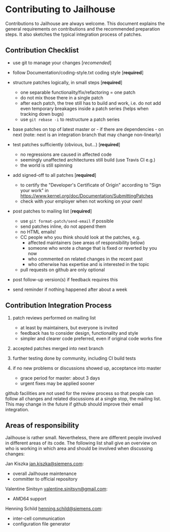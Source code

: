 Contributing to Jailhouse
=========================

Contributions to Jailhouse are always welcome. This document explains the
general requirements on contributions and the recommended preparation steps. It
also sketches the typical integration process of patches.


Contribution Checklist
----------------------

- use git to manage your changes [*recomended*]

- follow Documentation/coding-style.txt coding style [**required**]

- structure patches logically, in small steps [**required**]
    - one separable functionality/fix/refactoring = one patch
    - do not mix those there in a single patch
    - after each patch, the tree still has to build and work, i.e. do not add
      even temporary breakages inside a patch series (helps when tracking down
      bugs)
    - use `git rebase -i` to restructure a patch series

- base patches on top of latest master or - if there are dependencies - on next
  (note: next is an integration branch that may change non-linearly)

- test patches sufficiently (obvious, but...) [**required**]
    - no regressions are caused in affected code
    - seemingly unaffected architectures still build (use Travis CI e.g.)
    - the world is still spinning

- add signed-off to all patches [**required**]
    - to certify the "Developer's Certificate of Origin" according to "Sign
      your work" in https://www.kernel.org/doc/Documentation/SubmittingPatches
    - check with your employer when not working on your own!

- post patches to mailing list [**required**]
    - use `git format-patch/send-email` if possible
    - send patches inline, do not append them
    - no HTML emails!
    - CC people who you think should look at the patches, e.g.
      - affected maintainers (see areas of responsibility below)
      - someone who wrote a change that is fixed or reverted by you now
      - who commented on related changes in the recent past
      - who otherwise has expertise and is interested in the topic
    - pull requests on github are only optional

- post follow-up version(s) if feedback requires this

- send reminder if nothing happened after about a week


Contribution Integration Process
--------------------------------

1. patch reviews performed on mailing list
    * at least by maintainers, but everyone is invited
    * feedback has to consider design, functionality and style
    * simpler and clearer code preferred, even if original code works fine

2. accepted patches merged into next branch

3. further testing done by community, including CI build tests

4. if no new problems or discussions showed up, acceptance into master
    * grace period for master: about 3 days
    * urgent fixes may be applied sooner

github facilities are not used for the review process so that people can follow
all changes and related discussions at a single stop, the mailing list. This
may change in the future if github should improve their email integration.


Areas of responsibility
-----------------------

Jailhouse is rather small. Nevertheless, there are different people involved in
different areas of its code. The following list shall give an overview on who
is working in which area and should be involved when discussing changes:

Jan Kiszka <jan.kiszka@siemens.com>:
 - overall Jailhouse maintenance
 - committer to official repository

Valentine Sinitsyn <valentine.sinitsyn@gmail.com>:
 - AMD64 support

Henning Schild <henning.schild@siemens.com>:
 - inter-cell communication
 - configuration file generator
